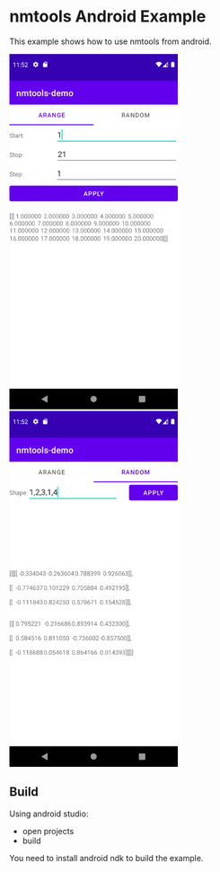 # nmtools Android Example

This example shows how to use nmtools from android.

<p align="left">
  <img width="300" src="Screenshot_1671295935.png">
  <img width="300" src="Screenshot_1671295942.png">
</p>

## Build

Using android studio:
- open projects
- build

You need to install android ndk to build the example.